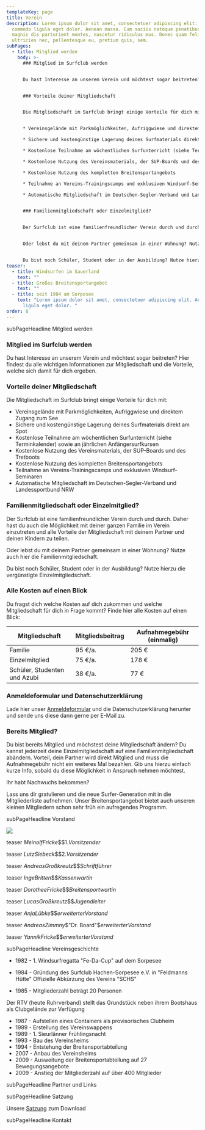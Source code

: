 ```yaml
---
templateKey: page
title: Verein
description: Lorem ipsum dolor sit amet, consectetuer adipiscing elit. Aenean
  commodo ligula eget dolor. Aenean massa. Cum sociis natoque penatibus et
  magnis dis parturient montes, nascetur ridiculus mus. Donec quam felis,
  ultricies nec, pellentesque eu, pretium quis, sem.
subPages:
  - title: Mitglied werden
    body: >-
      ### Mitglied im Surfclub werden


      Du hast Interesse an unserem Verein und möchtest sogar beitreten? Hier findest du alle wichtigen Informationen zur Mitgliedschaft und die Vorteile, welche sich damit für dich ergeben.


      ### Vorteile deiner Mitgliedschaft


      Die Mitgliedschaft im Surfclub bringt einige Vorteile für dich mit:


      * Vereinsgelände mit Parkmöglichkeiten, Aufriggwiese und direktem Zugang zum See

      * Sichere und kostengünstige Lagerung deines Surfmaterials direkt am Spot

      * Kostenlose Teilnahme am wöchentlichen Surfunterricht (siehe Terminkalender) sowie an jährlichen Anfängersurfkursen

      * Kostenlose Nutzung des Vereinsmaterials, der SUP-Boards und des Tretboots

      * Kostenlose Nutzung des kompletten Breitensportangebots

      * Teilnahme an Vereins-Trainingscamps und exklusiven Windsurf-Seminaren

      * Automatische Mitgliedschaft im Deutschen-Segler-Verband und Landessportbund NRW


      ### Familienmitgliedschaft oder Einzelmitglied?


      Der Surfclub ist eine familienfreundlicher Verein durch und durch. Daher hast du auch die Möglichkeit mit deiner ganzen Familie im Verein einzutreten und alle Vorteile der Mitgleidschaft mit deinem Partner und deinen Kindern zu teilen.


      Oder lebst du mit deinem Partner gemeinsam in einer Wohnung? Nutze auch hier die Familienmitgliedschaft.


      Du bist noch Schüler, Student oder in der Ausbildung? Nutze hierzu die vergünstigte Einzelmitgliedschaft.
teaser:
  - title: Windsurfen im Sauerland
    text: ""
  - title: Großes Breitensportangebot
    text: ""
  - title: seit 1984 am Sorpesee
    text: "Lorem ipsum dolor sit amet, consectetuer adipiscing elit. Aenean commodo
      ligula eget dolor. "
order: 8
---
```

subPageHeadline Mitglied werden

### Mitglied im Surfclub werden

Du hast Interesse an unserem Verein und möchtest sogar beitreten? Hier findest du alle wichtigen Informationen zur Mitgliedschaft und die Vorteile, welche sich damit für dich ergeben.

### Vorteile deiner Mitgliedschaft

Die Mitgliedschaft im Surfclub bringt einige Vorteile für dich mit:

* Vereinsgelände mit Parkmöglichkeiten, Aufriggwiese und direktem Zugang zum See
* Sichere und kostengünstige Lagerung deines Surfmaterials direkt am Spot
* Kostenlose Teilnahme am wöchentlichen Surfunterricht (siehe Terminkalender) sowie an jährlichen Anfängersurfkursen
* Kostenlose Nutzung des Vereinsmaterials, der SUP-Boards und des Tretboots
* Kostenlose Nutzung des kompletten Breitensportangebots
* Teilnahme an Vereins-Trainingscamps und exklusiven Windsurf-Seminaren
* Automatische Mitgliedschaft im Deutschen-Segler-Verband und Landessportbund NRW

### Familienmitgliedschaft oder Einzelmitglied?

Der Surfclub ist eine familienfreundlicher Verein durch und durch. Daher hast du auch die Möglichkeit mit deiner ganzen Familie im Verein einzutreten und alle Vorteile der Mitgliedschaft mit deinem Partner und deinen Kindern zu teilen.

Oder lebst du mit deinem Partner gemeinsam in einer Wohnung? Nutze auch hier die Familienmitgliedschaft.

Du bist noch Schüler, Student oder in der Ausbildung? Nutze hierzu die vergünstigte Einzelmitgliedschaft.

### Alle Kosten auf einen Blick

Du fragst dich welche Kosten auf dich zukommen und welche Mitgliedschaft für dich in Frage kommt? Finde hier alle Kosten auf einen Blick:

| Mitgliedschaft               | Mitgliedsbeitrag | Aufnahmegebühr (einmalig) |
| ---------------------------- | ---------------- | ------------------------- |
| Familie                      | 95 €/a.          | 205 €                     |
| Einzelmitglied               | 75 €/a.          | 178 €                     |
| Schüler, Studenten und Azubi | 38 €/a.          | 77 €                      |

### Anmeldeformular und Datenschutzerklärung

Lade hier unser [Anmeldeformular](/img/aufnahmeformular.pdf) und die Datenschutzerklärung herunter und sende uns diese dann gerne per E-Mail zu.

### Bereits Mitglied?

Du bist bereits Mitglied und möchstest deine Mitgliedschaft ändern? Du kannst jederzeit deine Einzelmitgliedschaft auf eine Familienmitgliedschaft abändern. Vorteil, dein Partner wird direkt Mitglied und muss die Aufnahmegebühr nicht ein weiteres Mal bezahlen. Gib uns hierzu einfach kurze Info, sobald du diese Möglichkeit in Anspruch nehmen möchtest.

Ihr habt Nachwuchs bekommen?

Lass uns dir gratulieren und die neue Surfer-Generation mit in die Mitgliederliste aufnehmen. Unser Breitensportangebot bietet auch unseren kleinen Mitgliedern schon sehr früh ein aufregendes Programm.

subPageHeadline Vorstand

![](/img/vorstand_2017a_kl.jpg)

teaser $Meinolf Fricke$$$$1. Vorsitzender$

teaser $Lutz Siebeck$$$$2. Vorsitzender$

teaser $Andreas Großkreutz$$$$Schriftführer$

teaser $Inge Britten$$$$Kassenwartin$

teaser $Dorothee Fricke$$$$Breitensportwartin$

teaser $Lucas Großkreutz$$$$Jugendleiter$

teaser $Anja Lübke$$$$erweiterter Vorstand$

teaser $Andreas Zimmny$$"Dr. Board"$$erweiterter Vorstand$

teaser $Yannik Fricke$$$$erweiterter Vorstand$

subPageHeadline Vereinsgeschichte

* 1982 - 1. Windsurfregatta "Fe-Da-Cup" auf dem Sorpesee

* 1984 - Gründung des Surfclub Hachen-Sorpesee e.V. in "Feldmanns Hütte"
         Offizielle Abkürzung des Vereins "SCHS"
* 1985 - Mitgliederzahl beträgt 20 Personen

Der RTV (heute Ruhrverband) stellt das Grundstück neben ihrem Bootshaus als Clubgelände zur Verfügung

* 1987 - Aufstellen eines Containers als provisorisches Clubheim
* 1989 - Erstellung des Vereinswappens
* 1989 - 1. Sieurlänner Frühlingsnacht
* 1993 - Bau des Vereinsheims
* 1994 - Entstehung der Breitensportabteilung
* 2007 - Anbau des Vereinsheims
* 2009 - Ausweitung der Breitensportabteilung auf 27 Bewegungsangebote
* 2009 - Anstieg der Mitgliederzahl auf über 400 Mitglieder

subPageHeadline Partner und Links

subPageHeadline Satzung

Unsere [Satzung](/img/Surfclub_Satzung_2011.pdf) zum Download

subPageHeadline Kontakt